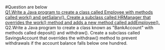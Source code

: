 #Question are below
<br>
[Q1.Write a Java program to create a class called Employee with methods called work() and getSalary(). Create a subclass called HRManager that overrides the work() method and adds a new method called addEmployee().](https://github.com/AsitSwain2002/JavaPractice/blob/master/src/InheritancePractice01.java)
<br>
Q2.Write a Java program to create a class known as "BankAccount" with methods called deposit() and withdraw(). Create a subclass called SavingsAccount that overrides the withdraw() method to prevent withdrawals if the account balance falls below one hundred.
